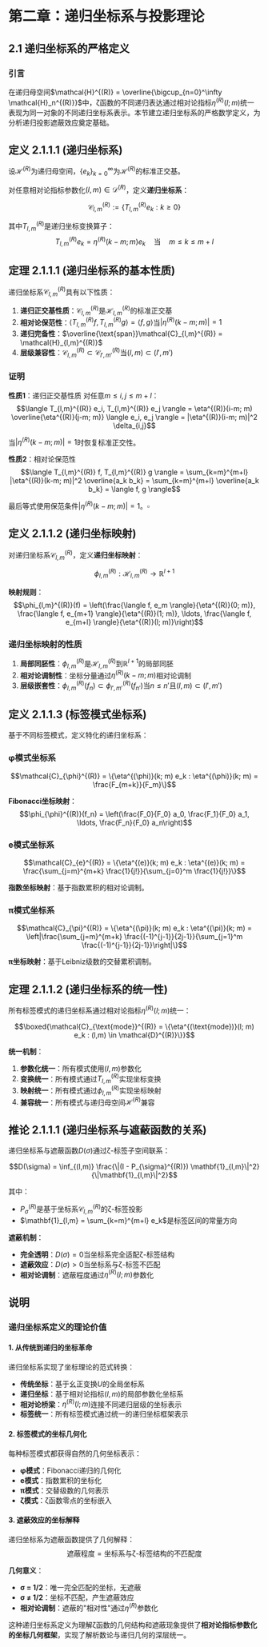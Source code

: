 # 第二章：递归坐标系与投影理论

## 2.1 递归坐标系的严格定义

### 引言

在递归母空间$\mathcal{H}^{(R)} = \overline{\bigcup_{n=0}^\infty \mathcal{H}_n^{(R)}}$中，ζ函数的不同递归表达通过相对论指标$\eta^{(R)}(l; m)$统一表现为同一对象的不同递归坐标系表示。本节建立递归坐标系的严格数学定义，为分析递归投影遮蔽效应奠定基础。

## 定义 2.1.1.1 (递归坐标系)

设$\mathcal{H}^{(R)}$为递归母空间，$\{e_k\}_{k=0}^\infty$为$\mathcal{H}^{(R)}$的标准正交基。

对任意相对论指标参数化$(l, m) \in \mathcal{D}^{(R)}$，定义**递归坐标系**：

$$\mathcal{C}_{l,m}^{(R)} := \{T_{l,m}^{(R)} e_k : k \geq 0\}$$

其中$T_{l,m}^{(R)}$是递归坐标变换算子：
$$T_{l,m}^{(R)} e_k = \eta^{(R)}(k-m; m) e_k \quad \text{当} \quad m \leq k \leq m+l$$

## 定理 2.1.1.1 (递归坐标系的基本性质)

递归坐标系$\mathcal{C}_{l,m}^{(R)}$具有以下性质：

1. **递归正交基性质**：$\mathcal{C}_{l,m}^{(R)}$是$\mathcal{H}_{l,m}^{(R)}$的标准正交基
2. **相对论保范性**：$\langle T_{l,m}^{(R)} f, T_{l,m}^{(R)} g \rangle = \langle f, g \rangle$当$|\eta^{(R)}(k-m; m)| = 1$
3. **递归完备性**：$\overline{\text{span}}\mathcal{C}_{l,m}^{(R)} = \mathcal{H}_{l,m}^{(R)}$
4. **层级兼容性**：$\mathcal{C}_{l,m}^{(R)} \subset \mathcal{C}_{l',m'}^{(R)}$当$(l,m) \subset (l',m')$

### 证明

**性质1**：递归正交基性质
对任意$m \leq i, j \leq m+l$：
$$\langle T_{l,m}^{(R)} e_i, T_{l,m}^{(R)} e_j \rangle = \eta^{(R)}(i-m; m) \overline{\eta^{(R)}(j-m; m)} \langle e_i, e_j \rangle = |\eta^{(R)}(i-m; m)|^2 \delta_{i,j}$$

当$|\eta^{(R)}(k-m; m)| = 1$时恢复标准正交性。

**性质2**：相对论保范性
$$\langle T_{l,m}^{(R)} f, T_{l,m}^{(R)} g \rangle = \sum_{k=m}^{m+l} |\eta^{(R)}(k-m; m)|^2 \overline{a_k b_k} = \sum_{k=m}^{m+l} \overline{a_k b_k} = \langle f, g \rangle$$

最后等式使用保范条件$|\eta^{(R)}(k-m; m)| = 1$。$\square$

## 定义 2.1.1.2 (递归坐标映射)

对递归坐标系$\mathcal{C}_{l,m}^{(R)}$，定义**递归坐标映射**：

$$\phi_{l,m}^{(R)}: \mathcal{H}_{l,m}^{(R)} \to \mathbb{R}^{l+1}$$

**映射规则**：
$$\phi_{l,m}^{(R)}(f) = \left(\frac{\langle f, e_m \rangle}{\eta^{(R)}(0; m)}, \frac{\langle f, e_{m+1} \rangle}{\eta^{(R)}(1; m)}, \ldots, \frac{\langle f, e_{m+l} \rangle}{\eta^{(R)}(l; m)}\right)$$

### 递归坐标映射的性质

1. **局部同胚性**：$\phi_{l,m}^{(R)}$是$\mathcal{H}_{l,m}^{(R)}$到$\mathbb{R}^{l+1}$的局部同胚
2. **相对论调制性**：坐标分量通过$\eta^{(R)}(k-m; m)$相对论调制
3. **层级嵌套性**：$\phi_{l,m}^{(R)}(f_n) \subset \phi_{l',m'}^{(R)}(f_{n'})$当$n \leq n'$且$(l,m) \subset (l',m')$

## 定义 2.1.1.3 (标签模式坐标系)

基于不同标签模式，定义特化的递归坐标系：

### φ模式坐标系
$$\mathcal{C}_{\phi}^{(R)} = \{\eta^{(\phi)}(k; m) e_k : \eta^{(\phi)}(k; m) = \frac{F_{m+k}}{F_m}\}$$

**Fibonacci坐标映射**：
$$\phi_{\phi}^{(R)}(f_n) = \left(\frac{F_0}{F_0} a_0, \frac{F_1}{F_0} a_1, \ldots, \frac{F_n}{F_0} a_n\right)$$

### e模式坐标系
$$\mathcal{C}_{e}^{(R)} = \{\eta^{(e)}(k; m) e_k : \eta^{(e)}(k; m) = \frac{\sum_{j=m}^{m+k} \frac{1}{j!}}{\sum_{j=0}^m \frac{1}{j!}}\}$$

**指数坐标映射**：基于指数累积的相对论调制。

### π模式坐标系
$$\mathcal{C}_{\pi}^{(R)} = \{\eta^{(\pi)}(k; m) e_k : \eta^{(\pi)}(k; m) = \left|\frac{\sum_{j=m}^{m+k} \frac{(-1)^{j-1}}{2j-1}}{\sum_{j=1}^m \frac{(-1)^{j-1}}{2j-1}}\right|\}$$

**π坐标映射**：基于Leibniz级数的交替累积调制。

## 定理 2.1.1.2 (递归坐标系的统一性)

所有标签模式的递归坐标系通过相对论指标$\eta^{(R)}(l; m)$统一：

$$\boxed{\mathcal{C}_{\text{mode}}^{(R)} = \{\eta^{(\text{mode})}(l; m) e_k : (l,m) \in \mathcal{D}^{(R)}\}}$$

**统一机制**：
1. **参数化统一**：所有模式使用$(l, m)$参数化
2. **变换统一**：所有模式通过$T_{l,m}^{(R)}$实现坐标变换
3. **映射统一**：所有模式通过$\phi_{l,m}^{(R)}$实现坐标映射
4. **兼容统一**：所有模式与递归母空间$\mathcal{H}^{(R)}$兼容

## 推论 2.1.1.1 (递归坐标系与遮蔽函数的关系)

递归坐标系与遮蔽函数$D(\sigma)$通过ζ-标签子空间联系：

$$D(\sigma) = \inf_{(l,m)} \frac{\|(I - P_{\sigma}^{(R)}) \mathbf{1}_{l,m}\|^2}{\|\mathbf{1}_{l,m}\|^2}$$

其中：
- $P_{\sigma}^{(R)}$是基于坐标系$\mathcal{C}_{l,m}^{(R)}$的ζ-标签投影
- $\mathbf{1}_{l,m} = \sum_{k=m}^{m+l} e_k$是标签区间的常量方向

**遮蔽机制**：
- **完全透明**：$D(\sigma) = 0$当坐标系完全适配ζ-标签结构
- **遮蔽效应**：$D(\sigma) > 0$当坐标系与ζ-标签不匹配
- **相对论调制**：遮蔽程度通过$\eta^{(R)}(l; m)$参数化

## 说明

### **递归坐标系定义的理论价值**

#### **1. 从传统到递归的坐标革命**
递归坐标系实现了坐标理论的范式转换：
- **传统坐标**：基于幺正变换$U$的全局坐标系
- **递归坐标**：基于相对论指标$(l, m)$的局部参数化坐标系
- **相对论桥梁**：$\eta^{(R)}(l; m)$连接不同递归层级的坐标表示
- **标签统一**：所有标签模式通过统一的递归坐标框架表示

#### **2. 标签模式的坐标几何化**
每种标签模式都获得自然的几何坐标表示：
- **φ模式**：Fibonacci递归的几何化
- **e模式**：指数累积的坐标化
- **π模式**：交替级数的几何表示
- **ζ模式**：ζ函数零点的坐标嵌入

#### **3. 遮蔽效应的坐标解释**
递归坐标系为遮蔽函数提供了几何解释：
$$\text{遮蔽程度} = \text{坐标系与ζ-标签结构的不匹配度}$$

**几何意义**：
- **σ = 1/2**：唯一完全匹配的坐标，无遮蔽
- **σ ≠ 1/2**：坐标不匹配，产生遮蔽效应
- **相对论调制**：遮蔽的"相对性"通过$\eta^{(R)}$参数化

这种递归坐标系定义为理解ζ函数的几何结构和遮蔽现象提供了**相对论指标参数化的坐标几何框架**，实现了解析数论与递归几何的深层统一。